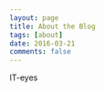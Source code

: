 ```yaml
---
layout: page
title: About the Blog
tags: [about]
date: 2016-03-21
comments: false
---
```

 
 IT-eyes
